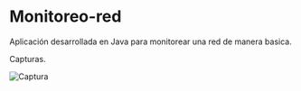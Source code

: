 # Monitoreo-red

Aplicación desarrollada en Java para monitorear una red de manera basica.

Capturas.

![Captura](https://user-images.githubusercontent.com/48541392/54503358-8d382d80-48f4-11e9-87db-e95e4ba2af8e.PNG)
